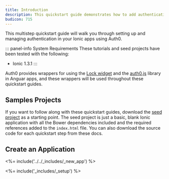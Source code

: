 ```yaml
---
title: Introduction
description: This quickstart guide demonstrates how to add authentication to an Ionic application using Auth0
budicon: 715
---
```


This multistep quickstart guide will walk you through setting up and managing authentication in your Ionic apps using Auth0.

::: panel-info System Requirements
These tutorials and seed projects have been tested with the following:

* Ionic 1.3.1
:::



Auth0 provides wrappers for using the [Lock widget](https://auth0.com/lock) and the [auth0.js](https://github.com/auth0/auth0.js) library in Anguar apps, and these wrappers will be used throughout these quickstart guides.

## Samples Projects

If you want to follow along with these quickstart guides, download the [seed project](https://github.com/auth0-samples/auth0-ionic-samples/tree/master/00-Starter-Seed) as a starting point. The seed project is just a basic, blank Ionic application with all the Bower dependencies included and the required references added to the `index.html` file. You can also download the source code for each quickstart step from these docs.

## Create an Application

<%= include('../../_includes/_new_app') %>

<%= include('_includes/_setup') %>
